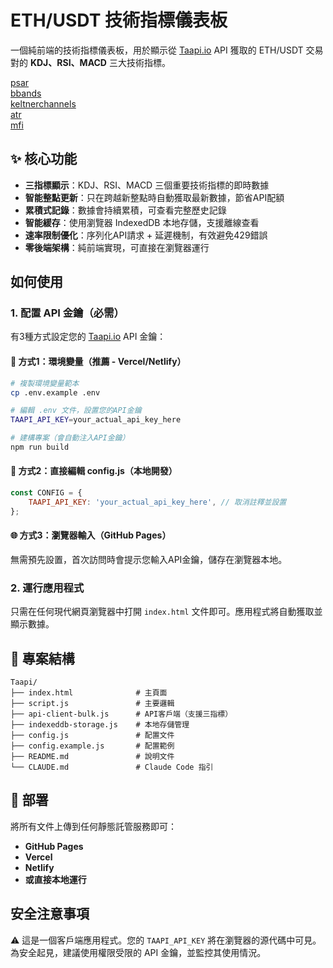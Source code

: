 # ETH/USDT 技術指標儀表板

一個純前端的技術指標儀表板，用於顯示從 [Taapi.io](https://taapi.io/) API 獲取的 ETH/USDT 交易對的 **KDJ、RSI、MACD** 三大技術指標。

[psar](https://taapi.io/indicators/parabolic-sar/)  
[bbands](https://taapi.io/indicators/bollinger-bands/)  
[keltnerchannels](https://taapi.io/indicators/keltner-channels/)  
[atr](https://taapi.io/indicators/average-true-range/)  
[mfi](https://taapi.io/indicators/money-flow-index/)  

## ✨ 核心功能

- **三指標顯示**：KDJ、RSI、MACD 三個重要技術指標的即時數據
- **智能整點更新**：只在跨越新整點時自動獲取最新數據，節省API配額
- **累積式記錄**：數據會持續累積，可查看完整歷史記錄
- **智能緩存**：使用瀏覽器 IndexedDB 本地存儲，支援離線查看
- **速率限制優化**：序列化API請求 + 延遲機制，有效避免429錯誤
- **零後端架構**：純前端實現，可直接在瀏覽器運行

## 如何使用

### 1. 配置 API 金鑰（必需）

有3種方式設定您的 [Taapi.io](https://taapi.io/) API 金鑰：

#### 🔧 方式1：環境變量（推薦 - Vercel/Netlify）
```bash
# 複製環境變量範本
cp .env.example .env

# 編輯 .env 文件，設置您的API金鑰
TAAPI_API_KEY=your_actual_api_key_here

# 建構專案（會自動注入API金鑰）
npm run build
```

#### 📝 方式2：直接編輯 config.js（本地開發）
```javascript
const CONFIG = {
    TAAPI_API_KEY: 'your_actual_api_key_here', // 取消註釋並設置
};
```

#### 🌐 方式3：瀏覽器輸入（GitHub Pages）
無需預先設置，首次訪問時會提示您輸入API金鑰，儲存在瀏覽器本地。

### 2. 運行應用程式

只需在任何現代網頁瀏覽器中打開 `index.html` 文件即可。應用程式將自動獲取並顯示數據。

## 📁 專案結構

```
Taapi/
├── index.html              # 主頁面
├── script.js               # 主要邏輯
├── api-client-bulk.js      # API客戶端（支援三指標）
├── indexeddb-storage.js    # 本地存儲管理
├── config.js               # 配置文件
├── config.example.js       # 配置範例
├── README.md               # 說明文件
└── CLAUDE.md               # Claude Code 指引
```

## 🚀 部署

將所有文件上傳到任何靜態託管服務即可：

- **GitHub Pages**
- **Vercel** 
- **Netlify**
- **或直接本地運行**

## 安全注意事項

⚠️ 這是一個客戶端應用程式。您的 `TAAPI_API_KEY` 將在瀏覽器的源代碼中可見。為安全起見，建議使用權限受限的 API 金鑰，並監控其使用情況。
